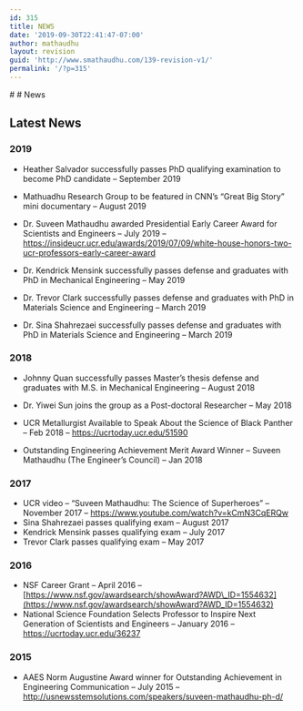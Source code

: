 ```yaml
---
id: 315
title: NEWS
date: '2019-09-30T22:41:47-07:00'
author: mathaudhu
layout: revision
guid: 'http://www.smathaudhu.com/139-revision-v1/'
permalink: '/?p=315'
---
```


<div class="fusion-fullwidth fullwidth-box fusion-builder-row-170 nonhundred-percent-fullwidth non-hundred-percent-height-scrolling" style="background-color: rgba(255,255,255,0);background-position: center center;background-repeat: no-repeat;padding-top:0px;padding-right:0px;padding-bottom:0px;padding-left:0px;margin-bottom: 0px;margin-top: 0px;border-width: 0px 0px 0px 0px;border-color:#eae9e9;border-style:solid;"><div class="fusion-builder-row fusion-row"><div class="fusion-layout-column fusion_builder_column fusion-builder-column-2667 fusion_builder_column_1_1 1_1 fusion-one-full fusion-column-first fusion-column-last" style="margin-top:0px;margin-bottom:20px;"><div class="fusion-column-wrapper fusion-flex-column-wrapper-legacy" style="background-position:left top;background-repeat:no-repeat;-webkit-background-size:cover;-moz-background-size:cover;-o-background-size:cover;background-size:cover;padding: 0px 0px 0px 0px;"><style type="text/css"></style><div class="fusion-title title fusion-title-264 sep-underline sep-solid fusion-title-text fusion-title-size-one" style="border-bottom-color:#d1d1d1;margin-top:0px;margin-right:0px;margin-bottom:31px;margin-left:0px;"># # News

## **Latest News**

### 2019

- Heather Salvador successfully passes PhD qualifying examination to become PhD candidate – September 2019
- Mathuadhu Research Group to be featured in CNN’s “Great Big Story” mini documentary – August 2019
- Dr. Suveen Mathaudhu awarded Presidential Early Career Award for Scientists and Engineers – July 2019 – <https://insideucr.ucr.edu/awards/2019/07/09/white-house-honors-two-ucr-professors-early-career-award>

- Dr. Kendrick Mensink successfully passes defense and graduates with PhD in Mechanical Engineering – May 2019
- Dr. Trevor Clark successfully passes defense and graduates with PhD in Materials Science and Engineering – March 2019
- Dr. Sina Shahrezaei successfully passes defense and graduates with PhD in Materials Science and Engineering – March 2019

### 2018

- Johnny Quan successfully passes Master’s thesis defense and graduates with M.S. in Mechanical Engineering – August 2018
- Dr. Yiwei Sun joins the group as a Post-doctoral Researcher – May 2018
- UCR Metallurgist Available to Speak About the Science of Black Panther – Feb 2018 – <https://ucrtoday.ucr.edu/51590>

- Outstanding Engineering Achievement Merit Award Winner – Suveen Mathaudhu (The Engineer’s Council) – Jan 2018

### 2017

- UCR video – “Suveen Mathaudhu: The Science of Superheroes” – November 2017 – <https://www.youtube.com/watch?v=kCmN3CqERQw>
- Sina Shahrezaei passes qualifying exam – August 2017
- Kendrick Mensink passes qualifying exam – July 2017
- Trevor Clark passes qualifying exam – May 2017

### 2016

- NSF Career Grant – April 2016 – [https://www.nsf.gov/awardsearch/showAward?AWD\_ID=1554632](https://www.nsf.gov/awardsearch/showAward?AWD_ID=1554632)
- National Science Foundation Selects Professor to Inspire Next Generation of Scientists and Engineers – January 2016 – <https://ucrtoday.ucr.edu/36237>

### 2015

- AAES Norm Augustine Award winner for Outstanding Achievement in Engineering Communication – July 2015 – <http://usnewsstemsolutions.com/speakers/suveen-mathaudhu-ph-d/>



</div><div class="fusion-clearfix"></div></div></div></div></div>
